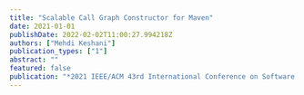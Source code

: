 ```yaml
---
title: "Scalable Call Graph Constructor for Maven"
date: 2021-01-01
publishDate: 2022-02-02T11:00:27.994218Z
authors: ["Mehdi Keshani"]
publication_types: ["1"]
abstract: ""
featured: false
publication: "*2021 IEEE/ACM 43rd International Conference on Software Engineering: Companion Proceedings (ICSE-Companion)*"
---
```


